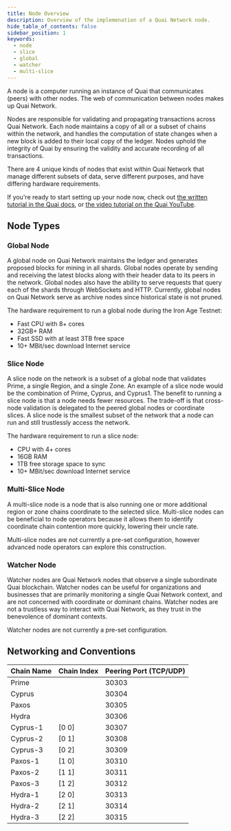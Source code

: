 ```yaml
---
title: Node Overview
description: Overview of the implemenation of a Quai Network node.
hide_table_of_contents: false
sidebar_position: 1
keywords:
  - node
  - slice
  - global
  - watcher
  - multi-slice
---
```


A node is a computer running an instance of Quai that communicates (peers) with other nodes. The web of communication between nodes makes up Quai Network.

Nodes are responsible for validating and propagating transactions across Quai Network. Each node maintains a copy of all or a subset of chains within the network, and handles the computation of state changes when a new block is added to their local copy of the ledger. Nodes uphold the integrity of Quai by ensuring the validity and accurate recording of all transactions.

There are 4 unique kinds of nodes that exist within Quai Network that manage different subsets of data, serve different purposes, and have differing hardware requirements.

If you're ready to start setting up your node now, check out [the written tutorial in the Quai docs](./start-a-node.md), or [the video tutorial on the Quai YouTube](https://www.youtube.com/watch?v=eKk8b5-7TMk).

## Node Types

### Global Node

A global node on Quai Network maintains the ledger and generates proposed blocks for mining in all shards. Global nodes operate by sending and receiving the latest blocks along with their header data to its peers in the network. Global nodes also have the ability to serve requests that query each of the shards through WebSockets and HTTP. Currently, global nodes on Quai Network serve as archive nodes since historical state is not pruned.

The hardware requirement to run a global node during the Iron Age Testnet:

- Fast CPU with 8+ cores
- 32GB+ RAM
- Fast SSD with at least 3TB free space
- 10+ MBit/sec download Internet service

### Slice Node

A slice node on the network is a subset of a global node that validates Prime, a single Region, and a single Zone. An example of a slice node would be the combination of Prime, Cyprus, and Cyprus1. The benefit to running a slice node is that a node needs fewer resources. The trade-off is that cross-node validation is delegated to the peered global nodes or coordinate slices. A slice node is the smallest subset of the network that a node can run and still trustlessly access the network.

The hardware requirement to run a slice node:

- CPU with 4+ cores
- 16GB RAM
- 1TB free storage space to sync
- 10+ MBit/sec download Internet service

### Multi-Slice Node

A multi-slice node is a node that is also running one or more additional region or zone chains coordinate to the selected slice. Multi-slice nodes can be beneficial to node operators because it allows them to identify coordinate chain contention more quickly, lowering their uncle rate.

Multi-slice nodes are not currently a pre-set configuration, however advanced node operators can explore this construction.

### Watcher Node

Watcher nodes are Quai Network nodes that observe a single subordinate Quai blockchain. Watcher nodes can be useful for organizations and businesses that are primarily monitoring a single Quai Network context, and are not concerned with coordinate or dominant chains. Watcher nodes are not a trustless way to interact with Quai Network, as they trust in the benevolence of dominant contexts.

Watcher nodes are not currently a pre-set configuration.

## Networking and Conventions

| Chain Name | Chain Index | Peering Port (TCP/UDP) |
| ---------- | ----------- | ---------------------- |
| Prime      |             | 30303                  |
| Cyprus     |             | 30304                  |
| Paxos      |             | 30305                  |
| Hydra      |             | 30306                  |
| Cyprus-1   | [0 0]       | 30307                  |
| Cyprus-2   | [0 1]       | 30308                  |
| Cyprus-3   | [0 2]       | 30309                  |
| Paxos-1    | [1 0]       | 30310                  |
| Paxos-2    | [1 1]       | 30311                  |
| Paxos-3    | [1 2]       | 30312                  |
| Hydra-1    | [2 0]       | 30313                  |
| Hydra-2    | [2 1]       | 30314                  |
| Hydra-3    | [2 2]       | 30315                  |
